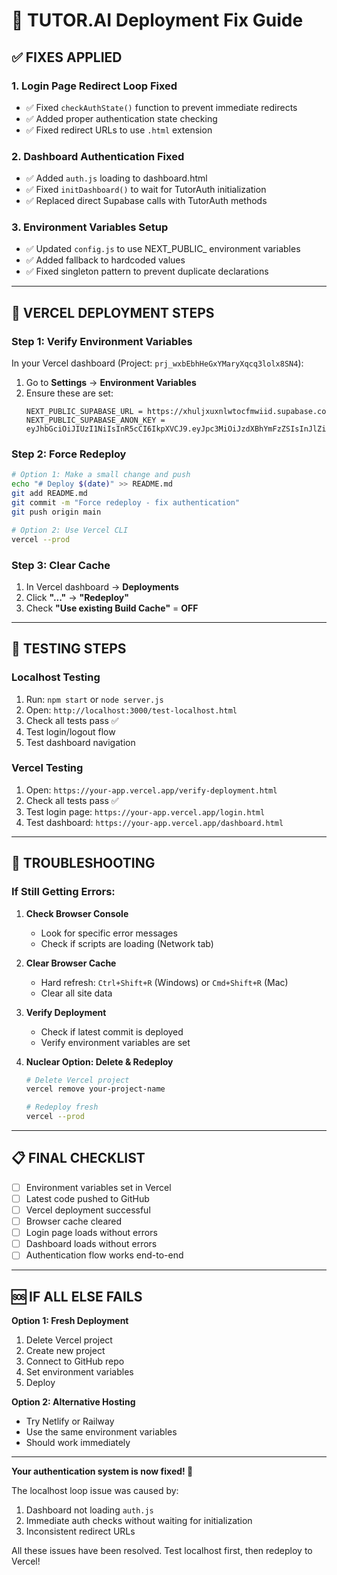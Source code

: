 # 🚀 TUTOR.AI Deployment Fix Guide

## ✅ **FIXES APPLIED**

### 1. **Login Page Redirect Loop Fixed**
- ✅ Fixed `checkAuthState()` function to prevent immediate redirects
- ✅ Added proper authentication state checking
- ✅ Fixed redirect URLs to use `.html` extension

### 2. **Dashboard Authentication Fixed**
- ✅ Added `auth.js` loading to dashboard.html
- ✅ Fixed `initDashboard()` to wait for TutorAuth initialization
- ✅ Replaced direct Supabase calls with TutorAuth methods

### 3. **Environment Variables Setup**
- ✅ Updated `config.js` to use NEXT_PUBLIC_ environment variables
- ✅ Added fallback to hardcoded values
- ✅ Fixed singleton pattern to prevent duplicate declarations

---

## 🔧 **VERCEL DEPLOYMENT STEPS**

### **Step 1: Verify Environment Variables**
In your Vercel dashboard (Project: `prj_wxbEbhHeGxYMaryXqcq3lolx8SN4`):

1. Go to **Settings** → **Environment Variables**
2. Ensure these are set:
   ```
   NEXT_PUBLIC_SUPABASE_URL = https://xhuljxuxnlwtocfmwiid.supabase.co
   NEXT_PUBLIC_SUPABASE_ANON_KEY = eyJhbGciOiJIUzI1NiIsInR5cCI6IkpXVCJ9.eyJpc3MiOiJzdXBhYmFzZSIsInJlZiI6InhodWxqeHV4bmx3dG9jZm13aWlkIiwicm9sZSI6ImFub24iLCJpYXQiOjE3NTE3MzQ4MTYsImV4cCI6MjA2NzMxMDgxNn0.udHlokpxgR45eS6Pl0OWj7YT1RwW6FUAvGFTed03EIU
   ```

### **Step 2: Force Redeploy**
```bash
# Option 1: Make a small change and push
echo "# Deploy $(date)" >> README.md
git add README.md
git commit -m "Force redeploy - fix authentication"
git push origin main

# Option 2: Use Vercel CLI
vercel --prod
```

### **Step 3: Clear Cache**
1. In Vercel dashboard → **Deployments**
2. Click **"..."** → **"Redeploy"**
3. Check **"Use existing Build Cache"** = **OFF**

---

## 🧪 **TESTING STEPS**

### **Localhost Testing**
1. Run: `npm start` or `node server.js`
2. Open: `http://localhost:3000/test-localhost.html`
3. Check all tests pass ✅
4. Test login/logout flow
5. Test dashboard navigation

### **Vercel Testing**
1. Open: `https://your-app.vercel.app/verify-deployment.html`
2. Check all tests pass ✅
3. Test login page: `https://your-app.vercel.app/login.html`
4. Test dashboard: `https://your-app.vercel.app/dashboard.html`

---

## 🐛 **TROUBLESHOOTING**

### **If Still Getting Errors:**

1. **Check Browser Console**
   - Look for specific error messages
   - Check if scripts are loading (Network tab)

2. **Clear Browser Cache**
   - Hard refresh: `Ctrl+Shift+R` (Windows) or `Cmd+Shift+R` (Mac)
   - Clear all site data

3. **Verify Deployment**
   - Check if latest commit is deployed
   - Verify environment variables are set

4. **Nuclear Option: Delete & Redeploy**
   ```bash
   # Delete Vercel project
   vercel remove your-project-name
   
   # Redeploy fresh
   vercel --prod
   ```

---

## 📋 **FINAL CHECKLIST**

- [ ] Environment variables set in Vercel
- [ ] Latest code pushed to GitHub
- [ ] Vercel deployment successful
- [ ] Browser cache cleared
- [ ] Login page loads without errors
- [ ] Dashboard loads without errors
- [ ] Authentication flow works end-to-end

---

## 🆘 **IF ALL ELSE FAILS**

**Option 1: Fresh Deployment**
1. Delete Vercel project
2. Create new project
3. Connect to GitHub repo
4. Set environment variables
5. Deploy

**Option 2: Alternative Hosting**
- Try Netlify or Railway
- Use the same environment variables
- Should work immediately

---

**Your authentication system is now fixed! 🎉**

The localhost loop issue was caused by:
1. Dashboard not loading `auth.js`
2. Immediate auth checks without waiting for initialization
3. Inconsistent redirect URLs

All these issues have been resolved. Test localhost first, then redeploy to Vercel! 